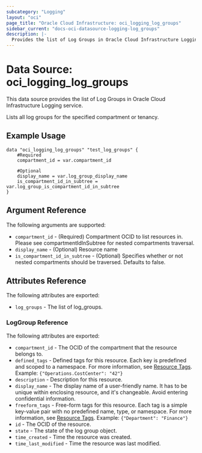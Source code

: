 ```yaml
---
subcategory: "Logging"
layout: "oci"
page_title: "Oracle Cloud Infrastructure: oci_logging_log_groups"
sidebar_current: "docs-oci-datasource-logging-log_groups"
description: |-
  Provides the list of Log Groups in Oracle Cloud Infrastructure Logging service
---
```


# Data Source: oci_logging_log_groups
This data source provides the list of Log Groups in Oracle Cloud Infrastructure Logging service.

Lists all log groups for the specified compartment or tenancy.

## Example Usage

```hcl
data "oci_logging_log_groups" "test_log_groups" {
	#Required
	compartment_id = var.compartment_id

	#Optional
	display_name = var.log_group_display_name
	is_compartment_id_in_subtree = var.log_group_is_compartment_id_in_subtree
}
```

## Argument Reference

The following arguments are supported:

* `compartment_id` - (Required) Compartment OCID to list resources in. Please see compartmentIdInSubtree for nested compartments traversal. 
* `display_name` - (Optional) Resource name
* `is_compartment_id_in_subtree` - (Optional) Specifies whether or not nested compartments should be traversed. Defaults to false.


## Attributes Reference

The following attributes are exported:

* `log_groups` - The list of log_groups.

### LogGroup Reference

The following attributes are exported:

* `compartment_id` - The OCID of the compartment that the resource belongs to.
* `defined_tags` - Defined tags for this resource. Each key is predefined and scoped to a namespace. For more information, see [Resource Tags](https://docs.cloud.oracle.com/iaas/Content/General/Concepts/resourcetags.htm).  Example: `{"Operations.CostCenter": "42"}` 
* `description` - Description for this resource.
* `display_name` - The display name of a user-friendly name. It has to be unique within enclosing resource, and it's changeable. Avoid entering confidential information. 
* `freeform_tags` - Free-form tags for this resource. Each tag is a simple key-value pair with no predefined name, type, or namespace. For more information, see [Resource Tags](https://docs.cloud.oracle.com/iaas/Content/General/Concepts/resourcetags.htm). Example: `{"Department": "Finance"}` 
* `id` - The OCID of the resource.
* `state` - The state of the log group object.
* `time_created` - Time the resource was created.
* `time_last_modified` - Time the resource was last modified.

